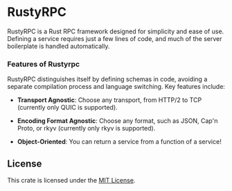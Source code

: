 # RustyRPC

RustyRPC is a Rust RPC framework designed for simplicity and ease of use. Defining a service requires just a few lines of code, and much of the server boilerplate is handled automatically.

### Features of Rustyrpc

RustyRPC distinguishes itself by defining schemas in code, avoiding a separate compilation process and language switching. Key features include:

 - **Transport Agnostic**: Choose any transport, from HTTP/2 to TCP (currently only QUIC is supported).

 - **Encoding Format Agnostic**: Choose any format, such as JSON, Cap'n Proto, or rkyv (currently only rkyv is supported).

 - **Object-Oriented**: You can return a service from a function of a service!

## License

This crate is licensed under the [MIT License](LICENSE).
